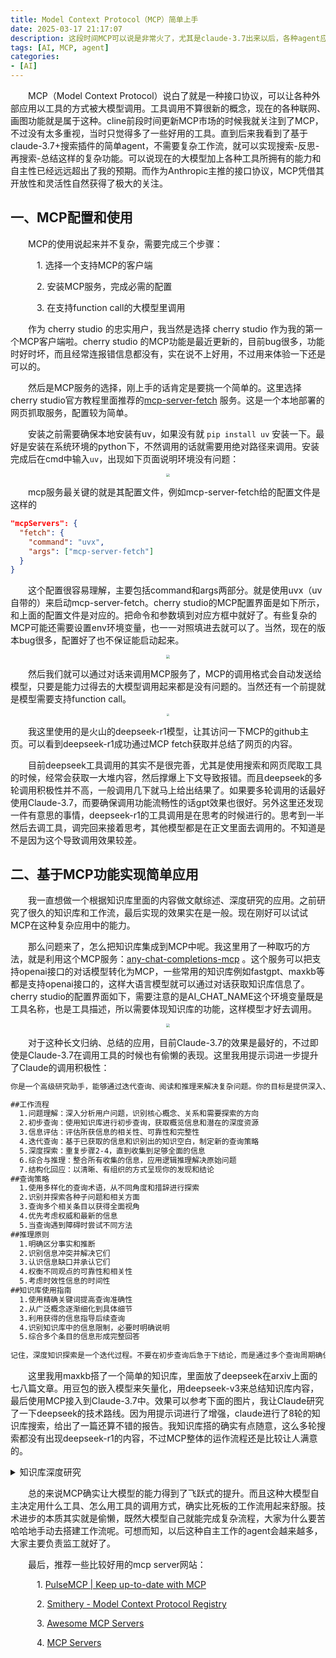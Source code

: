 ```yaml
---
title: Model Context Protocol（MCP）简单上手
date: 2025-03-17 21:17:07
description: 这段时间MCP可以说是非常火了，尤其是claude-3.7出来以后，各种agent应用层出不穷，MCP的热度也居高不下。本着热心学习的态度我也决定好好钻研一下。
tags: [AI, MCP, agent]
categories: 
- [AI]
---
```


&emsp;&emsp;MCP（Model Context Protocol）说白了就是一种接口协议，可以让各种外部应用以工具的方式被大模型调用。工具调用不算很新的概念，现在的各种联网、画图功能就是属于这种。cline前段时间更新MCP市场的时候我就关注到了MCP，不过没有太多重视，当时只觉得多了一些好用的工具。直到后来我看到了基于claude-3.7+搜索插件的简单agent，不需要复杂工作流，就可以实现搜索-反思-再搜索-总结这样的复杂功能。可以说现在的大模型加上各种工具所拥有的能力和自主性已经远远超出了我的预期。而作为Anthropic主推的接口协议，MCP凭借其开放性和灵活性自然获得了极大的关注。

## 一、MCP配置和使用

&emsp;&emsp;MCP的使用说起来并不复杂，需要完成三个步骤：

&emsp;&emsp;&emsp;1. 选择一个支持MCP的客户端

&emsp;&emsp;&emsp;2. 安装MCP服务，完成必需的配置

&emsp;&emsp;&emsp;3. 在支持function call的大模型里调用

&emsp;&emsp;作为 cherry studio 的忠实用户，我当然是选择 cherry studio 作为我的第一个MCP客户端啦。cherry studio 的MCP功能是最近更新的，目前bug很多，功能时好时坏，而且经常连报错信息都没有，实在说不上好用，不过用来体验一下还是可以的。

&emsp;&emsp;然后是MCP服务的选择，刚上手的话肯定是要挑一个简单的。这里选择cherry studio官方教程里面推荐的[mcp-server-fetch](https://github.com/modelcontextprotocol/servers/tree/main/src/fetch) 服务。这是一个本地部署的网页抓取服务，配置较为简单。

&emsp;&emsp;安装之前需要确保本地安装有uv，如果没有就 `pip install uv` 安装一下。最好是安装在系统环境的python下，不然调用的话就需要用绝对路径来调用。安装完成后在cmd中输入`uv`，出现如下页面说明环境没有问题：

<p align="center">
    <img src="https://p.iz.mk/i/2025/07/05/6868bb51ee21c.webp" style="zoom:33%;" />
</p>

&emsp;&emsp;mcp服务最关键的就是其配置文件，例如mcp-server-fetch给的配置文件是这样的

```json
"mcpServers": {
  "fetch": {
    "command": "uvx",
    "args": ["mcp-server-fetch"]
  }
}
```

&emsp;&emsp;这个配置很容易理解，主要包括command和args两部分。就是使用uvx（uv自带的）来启动mcp-server-fetch。cherry studio的MCP配置界面是如下所示，和上面的配置文件是对应的。把命令和参数填到对应方框中就好了。有些复杂的MCP可能还需要设置env环境变量，也一一对照填进去就可以了。当然，现在的版本bug很多，配置好了也不保证能启动起来。

<p align="center">
    <img src="https://p.iz.mk/i/2025/07/05/6868bb86d125f.webp" style="zoom:33%;" />
</p>
&emsp;&emsp;然后我们就可以通过对话来调用MCP服务了，MCP的调用格式会自动发送给模型，只要是能力过得去的大模型调用起来都是没有问题的。当然还有一个前提就是模型需要支持function call。

<p align="center">
    <img src="https://p.iz.mk/i/2025/07/05/6868bba8294fe.webp" style="zoom:25%;" />
</p>
&emsp;&emsp;我这里使用的是火山的deepseek-r1模型，让其访问一下MCP的github主页。可以看到deepseek-r1成功通过MCP fetch获取并总结了网页的内容。

&emsp;&emsp;目前deepseek工具调用的其实不是很完善，尤其是使用搜索和网页爬取工具的时候，经常会获取一大堆内容，然后撑爆上下文导致报错。而且deepseek的多轮调用积极性并不高，一般调用几下就马上给出结果了。如果要多轮调用的话最好使用Claude-3.7，而要确保调用功能流畅性的话gpt效果也很好。另外这里还发现一件有意思的事情，deepseek-r1的工具调用是在思考的时候进行的。思考到一半然后去调工具，调完回来接着思考，其他模型都是在正文里面去调用的。不知道是不是因为这个导致调用效果较差。

## 二、基于MCP功能实现简单应用

&emsp;&emsp;我一直想做一个根据知识库里面的内容做文献综述、深度研究的应用。之前研究了很久的知识库和工作流，最后实现的效果实在是一般。现在刚好可以试试MCP在这种复杂应用中的能力。

&emsp;&emsp;那么问题来了，怎么把知识库集成到MCP中呢。我这里用了一种取巧的方法，就是利用这个MCP服务：[any-chat-completions-mcp](https://github.com/pyroprompts/any-chat-completions-mcp) 。这个服务可以把支持openai接口的对话模型转化为MCP，一些常用的知识库例如fastgpt、maxkb等都是支持openai接口的，这样大语言模型就可以通过对话获取知识库信息了。cherry studio的配置界面如下，需要注意的是AI_CHAT_NAME这个环境变量既是工具名称，也是工具描述，所以需要体现知识库的功能，这样模型才好去调用。

<p align="center">
    <img src="https://p.iz.mk/i/2025/07/05/6868bbd6754f1.webp" style="zoom:33%;" />
</p>

&emsp;&emsp;对于这种长文归纳、总结的应用，目前Claude-3.7的效果是最好的，不过即使是Claude-3.7在调用工具的时候也有偷懒的表现。这里我用提示词进一步提升了Claude的调用积极性：

```markdown
你是一个高级研究助手，能够通过迭代查询、阅读和推理来解决复杂问题。你的目标是提供深入、全面且准确的信息，而不仅仅是表面的查询结果。

##工作流程
  1.问题理解：深入分析用户问题，识别核心概念、关系和需要探索的方向
  2.初步查询：使用知识库进行初步查询，获取概览信息和潜在的深度资源
  3.信息评估：评估所获信息的相关性、可靠性和完整性
  4.迭代查询：基于已获取的信息和识别出的知识空白，制定新的查询策略
  5.深度探索：重复步骤2-4，直到收集到足够全面的信息
  6.综合与推理：整合所有收集的信息，应用逻辑推理解决原始问题
  7.结构化回应：以清晰、有组织的方式呈现你的发现和结论
##查询策略
  1.使用多样化的查询术语，从不同角度和措辞进行探索
  2.识别并探索各种子问题和相关方面
  3.查询多个相关条目以获得全面视角
  4.优先考虑权威和最新的信息
  5.当查询遇到障碍时尝试不同方法
##推理原则
  1.明确区分事实和推断
  2.识别信息冲突并解决它们
  3.认识信息缺口并承认它们
  4.权衡不同观点的可靠性和相关性
  5.考虑时效性信息的时间性
##知识库使用指南
  1.使用精确关键词提高查询准确性
  2.从广泛概念逐渐细化到具体细节
  3.利用获得的信息指导后续查询
  4.识别知识库中的信息限制，必要时明确说明
  5.综合多个条目的信息形成完整回答
  
记住，深度知识探索是一个迭代过程。不要在初步查询后急于下结论，而是通过多个查询周期确保你的回答全面、准确和深入。
```

&emsp;&emsp;这里我用maxkb搭了一个简单的知识库，里面放了deepseek在arxiv上面的七八篇文章。用豆包的嵌入模型来矢量化，用deepseek-v3来总结知识库内容，最后使用MCP接入到Claude-3.7中。效果可以参考下面的图片，我让Claude研究了一下deepseek的技术路线。因为用提示词进行了增强，claude进行了8轮的知识库搜索，给出了一篇还算不错的报告。我知识库搭的确实有点随意，这么多轮搜索都没有出现deepseek-r1的内容，不过MCP整体的运作流程还是比较让人满意的。

<details> 
<summary>知识库深度研究</summary>
<p align="center">
    <img src="https://p.iz.mk/i/2025/07/05/6868bcb12a124.webp" style="zoom:25%;" />
</p>
</details>

&emsp;&emsp;总的来说MCP确实让大模型的能力得到了飞跃式的提升。而且这种大模型自主决定用什么工具、怎么用工具的调用方式，确实比死板的工作流用起来舒服。技术进步的本质其实就是偷懒，既然大模型自己就能完成复杂流程，大家为什么要苦哈哈地手动去搭建工作流呢。可想而知，以后这种自主工作的agent会越来越多，大家主要负责监工就好了。

&emsp;&emsp;最后，推荐一些比较好用的mcp server网站：

&emsp;&emsp;&emsp;1. [PulseMCP | Keep up-to-date with MCP](https://www.pulsemcp.com/)

&emsp;&emsp;&emsp;2. [Smithery - Model Context Protocol Registry](https://smithery.ai/)

&emsp;&emsp;&emsp;3. [Awesome MCP Servers](https://mcpservers.org/)

&emsp;&emsp;&emsp;4. [MCP Servers](https://mcp.so/)